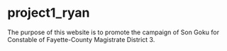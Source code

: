 # project1_ryan

The purpose of this website is to promote the campaign of Son Goku for Constable of Fayette-County Magistrate District 3.

